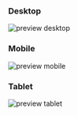
### Desktop

![preview desktop](https://imagizer.imageshack.com/img922/9214/5WZSYU.jpg)


### Mobile

![preview mobile](https://imagizer.imageshack.com/img924/9625/PKZgXP.jpg)

### Tablet

![preview tablet](https://imagizer.imageshack.com/img924/3309/wD43qc.jpg)
